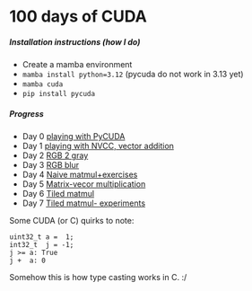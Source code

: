 # 100 days of CUDA


<!-- WARNING: THIS FILE WAS AUTOGENERATED! DO NOT EDIT! -->

##### Installation instructions (how I do)

- Create a mamba environment
- `mamba install python=3.12` (pycuda do not work in 3.13 yet)
- `mamba cuda`
- `pip install pycuda`

##### Progress

- Day 0 [playing with
  PyCUDA](https://xl0.github.io/cuda-100/day_00_pycuda.html)
- Day 1 [playing with NVCC, vector
  addition](https://github.com/xl0/cuda-100/tree/master/nbs/day_01_nvcc)
- Day 2 [RGB 2
  gray](https://xl0.github.io/cuda-100/day_02_grayscale.html)
- Day 3 [RGB blur](https://xl0.github.io/cuda-100/day_03_blurry.html)
- Day 4 [Naive
  matmul+exercises](https://xl0.github.io/cuda-100/day_04_matmul.html)
- Day 5 [Matrix-vecor
  multiplication](https://xl0.github.io/cuda-100/day_05_matrix-vector.html)
- Day 6 [Tiled
  matmul](https://xl0.github.io/cuda-100/day_06_matmul-tiled.html)
- Day 7 [Tiled matmul-
  experiments](https://xl0.github.io/cuda-100/day_07_matmul-tiled-experiments.html)

Some CUDA (or C) quirks to note:

    uint32_t a =  1;
    int32_t  j = -1;
    j >= a: True
    j +  a: 0

Somehow this is how type casting works in C. :/
